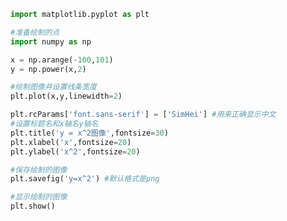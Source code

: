 
<BlogInfo id="545" title="4.绘制一元二次方程的曲线" author="白日梦想猿" pv=0 read_times=0 pre_cost_time="0分18秒" category="matplotlib学习" tag_list="['matplotlib学习']" create_time="2020.04.25 13:56:18" update_time="2020.04.25 14:12:55" />

```python
import matplotlib.pyplot as plt

#准备绘制的点
import numpy as np

x = np.arange(-100,101)
y = np.power(x,2)

#绘制图像并设置线条宽度
plt.plot(x,y,linewidth=2)

plt.rcParams['font.sans-serif'] = ['SimHei'] #用来正确显示中文
#设置标题名和x轴名y轴名
plt.title('y = x^2图像',fontsize=30)
plt.xlabel('x',fontsize=20)
plt.ylabel('x^2',fontsize=20)

#保存绘制的图像
plt.savefig('y=x^2') #默认格式是png

#显示绘制的图像
plt.show()


```
